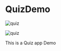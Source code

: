 # QuizDemo
![quiz](https://user-images.githubusercontent.com/29247490/27131715-81703764-5129-11e7-8524-1d8020043545.gif)

![quiz](https://user-images.githubusercontent.com/29247490/27131897-68ecdc50-512a-11e7-8179-66de18c99582.gif)

This is a Quiz app Demo
